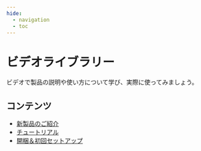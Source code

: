 ```yaml
---
hide:
  - navigation
  - toc
---
```


# ビデオライブラリー

ビデオで製品の説明や使い方について学び、実際に使ってみましょう。

## コンテンツ

* [新製品のご紹介](products.md)
* [チュートリアル](tutorials.md)
* [開梱＆初回セットアップ](unboxing_first_set_up.md)

